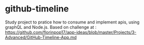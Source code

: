 # github-timeline
Study project to pratice how to consume and implement apis, using graphQL and Node.js. Based on challenge at : https://github.com/florinpop17/app-ideas/blob/master/Projects/3-Advanced/GitHub-Timeline-App.md
